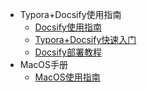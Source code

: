 * Typora+Docsify使用指南
  * [Docsify使用指南](/ProjectDocs/Docsify使用指南.md)
  * [Typora+Docsify快速入门](/ProjectDocs/Typora+Docsify快速入门.md)
  * [Docsify部署教程](/ProjectDocs/Docsify部署教程.md)
* MacOS手册
  *  [MacOS使用指南](ProjectDocs/mac/mac.md)
